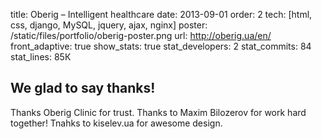 title: Oberig – Intelligent healthcare
date: 2013-09-01
order: 2
tech: [html, css, django, MySQL, jquery, ajax, nginx]
poster: /static/files/portfolio/oberig-poster.png
url: http://oberig.ua/en/
front_adaptive: true
show_stats: true
stat_developers: 2
stat_commits: 84
stat_lines: 85К

## We glad to say thanks!

Thanks Oberig Clinic for trust. Thanks to Maxim Bilozerov for work hard together! Tnahks to kiselev.ua for awesome design.
